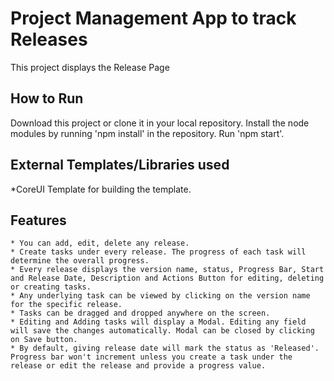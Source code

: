 # Project Management App to track Releases

This project displays the Release Page

## How to Run

Download this project or clone it in your local repository. Install the node modules by running 'npm install' in the repository.
Run 'npm start'.

## External Templates/Libraries used

\*CoreUI Template for building the template.

## Features

    * You can add, edit, delete any release.
    * Create tasks under every release. The progress of each task will determine the overall progress.
    * Every release displays the version name, status, Progress Bar, Start and Release Date, Description and Actions Button for editing, deleting or creating tasks.
    * Any underlying task can be viewed by clicking on the version name for the specific release.
    * Tasks can be dragged and dropped anywhere on the screen.
    * Editing and Adding tasks will display a Modal. Editing any field will save the changes automatically. Modal can be closed by clicking on Save button.
    * By default, giving release date will mark the status as 'Released'. Progress bar won't increment unless you create a task under the release or edit the release and provide a progress value.

